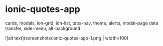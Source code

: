 # ionic-quotes-app
cards, modals, ion-grid, ion-list, tabs-nav, theme, alerts, modal-page data transfer, side-menu, alt-background

![alt text](screenshots/ionic-quotes-app-1.png | width=100)
